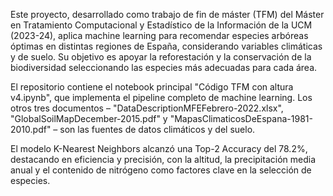 Este proyecto, desarrollado como trabajo de fin de máster (TFM) del Máster en Tratamiento Computacional y Estadístico de la Información de la UCM (2023-24), aplica machine learning para recomendar especies arbóreas óptimas en distintas regiones de España, considerando variables climáticas y de suelo. Su objetivo es apoyar la reforestación y la conservación de la biodiversidad seleccionando las especies más adecuadas para cada área.

El repositorio contiene el notebook principal "Código TFM con altura v4.ipynb", que implementa el pipeline completo de machine learning. Los otros tres documentos – "DataDescriptionMFEFebrero-2022.xlsx", "GlobalSoilMapDecember-2015.pdf" y "MapasClimaticosDeEspana-1981-2010.pdf" – son las fuentes de datos climáticos y del suelo.

El modelo K-Nearest Neighbors alcanzó una Top-2 Accuracy del 78.2%, destacando en eficiencia y precisión, con la altitud, la precipitación media anual y el contenido de nitrógeno como factores clave en la selección de especies.
